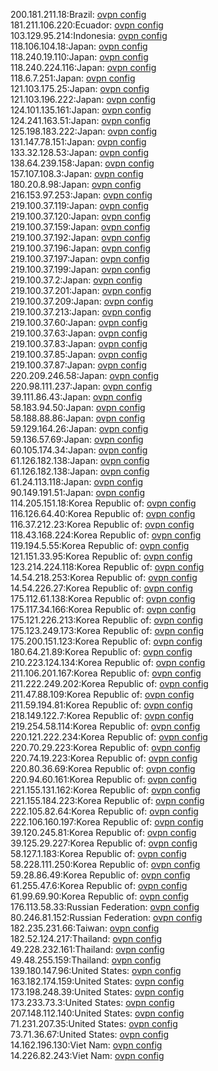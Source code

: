 200.181.211.18:Brazil: [ovpn config](vpn/200_181_211_18.ovpn)  
181.211.106.220:Ecuador: [ovpn config](vpn/181_211_106_220.ovpn)  
103.129.95.214:Indonesia: [ovpn config](vpn/103_129_95_214.ovpn)  
118.106.104.18:Japan: [ovpn config](vpn/118_106_104_18.ovpn)  
118.240.19.110:Japan: [ovpn config](vpn/118_240_19_110.ovpn)  
118.240.224.116:Japan: [ovpn config](vpn/118_240_224_116.ovpn)  
118.6.7.251:Japan: [ovpn config](vpn/118_6_7_251.ovpn)  
121.103.175.25:Japan: [ovpn config](vpn/121_103_175_25.ovpn)  
121.103.196.222:Japan: [ovpn config](vpn/121_103_196_222.ovpn)  
124.101.135.161:Japan: [ovpn config](vpn/124_101_135_161.ovpn)  
124.241.163.51:Japan: [ovpn config](vpn/124_241_163_51.ovpn)  
125.198.183.222:Japan: [ovpn config](vpn/125_198_183_222.ovpn)  
131.147.78.151:Japan: [ovpn config](vpn/131_147_78_151.ovpn)  
133.32.128.53:Japan: [ovpn config](vpn/133_32_128_53.ovpn)  
138.64.239.158:Japan: [ovpn config](vpn/138_64_239_158.ovpn)  
157.107.108.3:Japan: [ovpn config](vpn/157_107_108_3.ovpn)  
180.20.8.98:Japan: [ovpn config](vpn/180_20_8_98.ovpn)  
216.153.97.253:Japan: [ovpn config](vpn/216_153_97_253.ovpn)  
219.100.37.119:Japan: [ovpn config](vpn/219_100_37_119.ovpn)  
219.100.37.120:Japan: [ovpn config](vpn/219_100_37_120.ovpn)  
219.100.37.159:Japan: [ovpn config](vpn/219_100_37_159.ovpn)  
219.100.37.192:Japan: [ovpn config](vpn/219_100_37_192.ovpn)  
219.100.37.196:Japan: [ovpn config](vpn/219_100_37_196.ovpn)  
219.100.37.197:Japan: [ovpn config](vpn/219_100_37_197.ovpn)  
219.100.37.199:Japan: [ovpn config](vpn/219_100_37_199.ovpn)  
219.100.37.2:Japan: [ovpn config](vpn/219_100_37_2.ovpn)  
219.100.37.201:Japan: [ovpn config](vpn/219_100_37_201.ovpn)  
219.100.37.209:Japan: [ovpn config](vpn/219_100_37_209.ovpn)  
219.100.37.213:Japan: [ovpn config](vpn/219_100_37_213.ovpn)  
219.100.37.60:Japan: [ovpn config](vpn/219_100_37_60.ovpn)  
219.100.37.63:Japan: [ovpn config](vpn/219_100_37_63.ovpn)  
219.100.37.83:Japan: [ovpn config](vpn/219_100_37_83.ovpn)  
219.100.37.85:Japan: [ovpn config](vpn/219_100_37_85.ovpn)  
219.100.37.87:Japan: [ovpn config](vpn/219_100_37_87.ovpn)  
220.209.246.58:Japan: [ovpn config](vpn/220_209_246_58.ovpn)  
220.98.111.237:Japan: [ovpn config](vpn/220_98_111_237.ovpn)  
39.111.86.43:Japan: [ovpn config](vpn/39_111_86_43.ovpn)  
58.183.94.50:Japan: [ovpn config](vpn/58_183_94_50.ovpn)  
58.188.88.86:Japan: [ovpn config](vpn/58_188_88_86.ovpn)  
59.129.164.26:Japan: [ovpn config](vpn/59_129_164_26.ovpn)  
59.136.57.69:Japan: [ovpn config](vpn/59_136_57_69.ovpn)  
60.105.174.34:Japan: [ovpn config](vpn/60_105_174_34.ovpn)  
61.126.182.138:Japan: [ovpn config](vpn/61_126_182_138.ovpn)  
61.126.182.138:Japan: [ovpn config](vpn/61_126_182_138.ovpn)  
61.24.113.118:Japan: [ovpn config](vpn/61_24_113_118.ovpn)  
90.149.191.51:Japan: [ovpn config](vpn/90_149_191_51.ovpn)  
114.205.151.18:Korea Republic of: [ovpn config](vpn/114_205_151_18.ovpn)  
116.126.64.40:Korea Republic of: [ovpn config](vpn/116_126_64_40.ovpn)  
116.37.212.23:Korea Republic of: [ovpn config](vpn/116_37_212_23.ovpn)  
118.43.168.224:Korea Republic of: [ovpn config](vpn/118_43_168_224.ovpn)  
119.194.5.55:Korea Republic of: [ovpn config](vpn/119_194_5_55.ovpn)  
121.151.33.95:Korea Republic of: [ovpn config](vpn/121_151_33_95.ovpn)  
123.214.224.118:Korea Republic of: [ovpn config](vpn/123_214_224_118.ovpn)  
14.54.218.253:Korea Republic of: [ovpn config](vpn/14_54_218_253.ovpn)  
14.54.226.27:Korea Republic of: [ovpn config](vpn/14_54_226_27.ovpn)  
175.112.61.138:Korea Republic of: [ovpn config](vpn/175_112_61_138.ovpn)  
175.117.34.166:Korea Republic of: [ovpn config](vpn/175_117_34_166.ovpn)  
175.121.226.213:Korea Republic of: [ovpn config](vpn/175_121_226_213.ovpn)  
175.123.249.173:Korea Republic of: [ovpn config](vpn/175_123_249_173.ovpn)  
175.200.151.123:Korea Republic of: [ovpn config](vpn/175_200_151_123.ovpn)  
180.64.21.89:Korea Republic of: [ovpn config](vpn/180_64_21_89.ovpn)  
210.223.124.134:Korea Republic of: [ovpn config](vpn/210_223_124_134.ovpn)  
211.106.201.167:Korea Republic of: [ovpn config](vpn/211_106_201_167.ovpn)  
211.222.249.202:Korea Republic of: [ovpn config](vpn/211_222_249_202.ovpn)  
211.47.88.109:Korea Republic of: [ovpn config](vpn/211_47_88_109.ovpn)  
211.59.194.81:Korea Republic of: [ovpn config](vpn/211_59_194_81.ovpn)  
218.149.122.7:Korea Republic of: [ovpn config](vpn/218_149_122_7.ovpn)  
219.254.58.114:Korea Republic of: [ovpn config](vpn/219_254_58_114.ovpn)  
220.121.222.234:Korea Republic of: [ovpn config](vpn/220_121_222_234.ovpn)  
220.70.29.223:Korea Republic of: [ovpn config](vpn/220_70_29_223.ovpn)  
220.74.19.223:Korea Republic of: [ovpn config](vpn/220_74_19_223.ovpn)  
220.80.36.69:Korea Republic of: [ovpn config](vpn/220_80_36_69.ovpn)  
220.94.60.161:Korea Republic of: [ovpn config](vpn/220_94_60_161.ovpn)  
221.155.131.162:Korea Republic of: [ovpn config](vpn/221_155_131_162.ovpn)  
221.155.184.223:Korea Republic of: [ovpn config](vpn/221_155_184_223.ovpn)  
222.105.82.64:Korea Republic of: [ovpn config](vpn/222_105_82_64.ovpn)  
222.106.160.197:Korea Republic of: [ovpn config](vpn/222_106_160_197.ovpn)  
39.120.245.81:Korea Republic of: [ovpn config](vpn/39_120_245_81.ovpn)  
39.125.29.227:Korea Republic of: [ovpn config](vpn/39_125_29_227.ovpn)  
58.127.1.183:Korea Republic of: [ovpn config](vpn/58_127_1_183.ovpn)  
58.228.111.250:Korea Republic of: [ovpn config](vpn/58_228_111_250.ovpn)  
59.28.86.49:Korea Republic of: [ovpn config](vpn/59_28_86_49.ovpn)  
61.255.47.6:Korea Republic of: [ovpn config](vpn/61_255_47_6.ovpn)  
61.99.69.90:Korea Republic of: [ovpn config](vpn/61_99_69_90.ovpn)  
176.113.58.33:Russian Federation: [ovpn config](vpn/176_113_58_33.ovpn)  
80.246.81.152:Russian Federation: [ovpn config](vpn/80_246_81_152.ovpn)  
182.235.231.66:Taiwan: [ovpn config](vpn/182_235_231_66.ovpn)  
182.52.124.217:Thailand: [ovpn config](vpn/182_52_124_217.ovpn)  
49.228.232.161:Thailand: [ovpn config](vpn/49_228_232_161.ovpn)  
49.48.255.159:Thailand: [ovpn config](vpn/49_48_255_159.ovpn)  
139.180.147.96:United States: [ovpn config](vpn/139_180_147_96.ovpn)  
163.182.174.159:United States: [ovpn config](vpn/163_182_174_159.ovpn)  
173.198.248.39:United States: [ovpn config](vpn/173_198_248_39.ovpn)  
173.233.73.3:United States: [ovpn config](vpn/173_233_73_3.ovpn)  
207.148.112.140:United States: [ovpn config](vpn/207_148_112_140.ovpn)  
71.231.207.35:United States: [ovpn config](vpn/71_231_207_35.ovpn)  
73.71.36.67:United States: [ovpn config](vpn/73_71_36_67.ovpn)  
14.162.196.130:Viet Nam: [ovpn config](vpn/14_162_196_130.ovpn)  
14.226.82.243:Viet Nam: [ovpn config](vpn/14_226_82_243.ovpn)  
